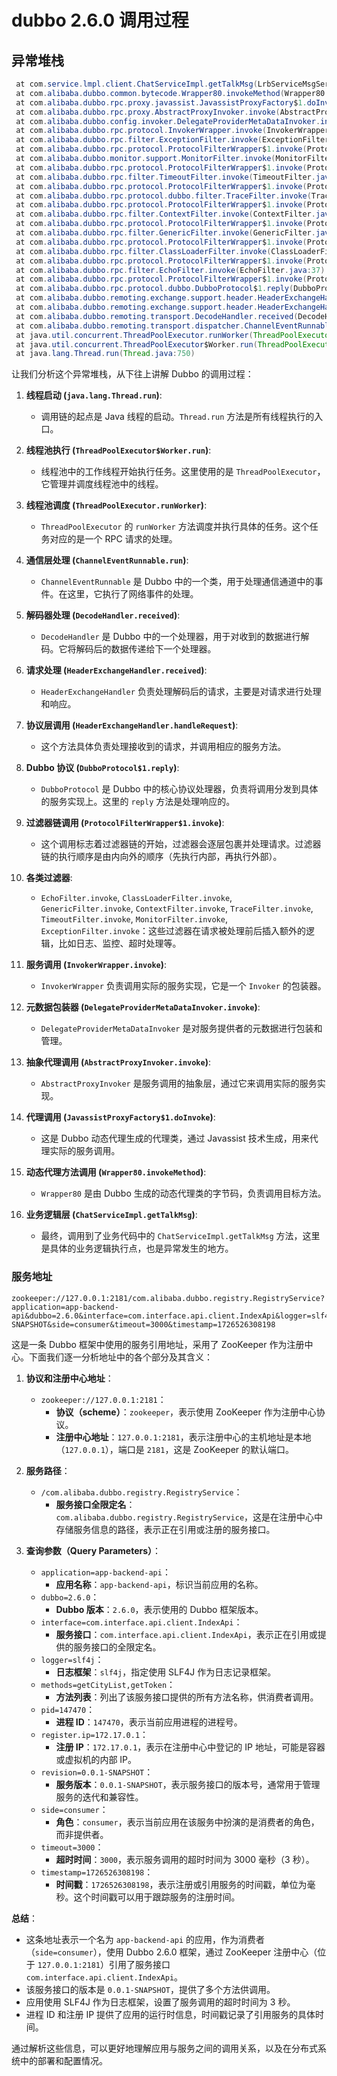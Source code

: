 # dubbo 2.6.0 调用过程

## 异常堆栈

```java
 at com.service.lmpl.client.ChatServiceImpl.getTalkMsg(LrbServiceMsgServiceImpl.java:1299)
 at com.alibaba.dubbo.common.bytecode.Wrapper80.invokeMethod(Wrapper80.java)
 at com.alibaba.dubbo.rpc.proxy.javassist.JavassistProxyFactory$1.doInvoke(JavassistProxyFactory.java:45)
 at com.alibaba.dubbo.rpc.proxy.AbstractProxyInvoker.invoke(AbstractProxyInvoker.java:71)
 at com.alibaba.dubbo.config.invoker.DelegateProviderMetaDataInvoker.invoke(DelegateProviderMetaDataInvoker.java:48)
 at com.alibaba.dubbo.rpc.protocol.InvokerWrapper.invoke(InvokerWrapper.java:52)
 at com.alibaba.dubbo.rpc.filter.ExceptionFilter.invoke(ExceptionFilter.java:61)
 at com.alibaba.dubbo.rpc.protocol.ProtocolFilterWrapper$1.invoke(ProtocolFilterWrapper.java:68)
 at com.alibaba.dubbo.monitor.support.MonitorFilter.invoke(MonitorFilter.java:74)
 at com.alibaba.dubbo.rpc.protocol.ProtocolFilterWrapper$1.invoke(ProtocolFilterWrapper.java:68)
 at com.alibaba.dubbo.rpc.filter.TimeoutFilter.invoke(TimeoutFilter.java:41)
 at com.alibaba.dubbo.rpc.protocol.ProtocolFilterWrapper$1.invoke(ProtocolFilterWrapper.java:68)
 at com.alibaba.dubbo.rpc.protocol.dubbo.filter.TraceFilter.invoke(TraceFilter.java:77)
 at com.alibaba.dubbo.rpc.protocol.ProtocolFilterWrapper$1.invoke(ProtocolFilterWrapper.java:68)
 at com.alibaba.dubbo.rpc.filter.ContextFilter.invoke(ContextFilter.java:71)
 at com.alibaba.dubbo.rpc.protocol.ProtocolFilterWrapper$1.invoke(ProtocolFilterWrapper.java:68)
 at com.alibaba.dubbo.rpc.filter.GenericFilter.invoke(GenericFilter.java:131)
 at com.alibaba.dubbo.rpc.protocol.ProtocolFilterWrapper$1.invoke(ProtocolFilterWrapper.java:68)
 at com.alibaba.dubbo.rpc.filter.ClassLoaderFilter.invoke(ClassLoaderFilter.java:37)
 at com.alibaba.dubbo.rpc.protocol.ProtocolFilterWrapper$1.invoke(ProtocolFilterWrapper.java:68)
 at com.alibaba.dubbo.rpc.filter.EchoFilter.invoke(EchoFilter.java:37)
 at com.alibaba.dubbo.rpc.protocol.ProtocolFilterWrapper$1.invoke(ProtocolFilterWrapper.java:68)
 at com.alibaba.dubbo.rpc.protocol.dubbo.DubboProtocol$1.reply(DubboProtocol.java:98)
 at com.alibaba.dubbo.remoting.exchange.support.header.HeaderExchangeHandler.handleRequest(HeaderExchangeHandler.java:96)
 at com.alibaba.dubbo.remoting.exchange.support.header.HeaderExchangeHandler.received(HeaderExchangeHandler.java:168)
 at com.alibaba.dubbo.remoting.transport.DecodeHandler.received(DecodeHandler.java:50)
 at com.alibaba.dubbo.remoting.transport.dispatcher.ChannelEventRunnable.run(ChannelEventRunnable.java:79)
 at java.util.concurrent.ThreadPoolExecutor.runWorker(ThreadPoolExecutor.java:1149)
 at java.util.concurrent.ThreadPoolExecutor$Worker.run(ThreadPoolExecutor.java:624)
 at java.lang.Thread.run(Thread.java:750)
```

让我们分析这个异常堆栈，从下往上讲解 Dubbo 的调用过程：

1. **线程启动 (`java.lang.Thread.run`)**:

   - 调用链的起点是 Java 线程的启动。`Thread.run` 方法是所有线程执行的入口。

2. **线程池执行 (`ThreadPoolExecutor$Worker.run`)**:

   - 线程池中的工作线程开始执行任务。这里使用的是 `ThreadPoolExecutor`，它管理并调度线程池中的线程。

3. **线程池调度 (`ThreadPoolExecutor.runWorker`)**:

   - `ThreadPoolExecutor` 的 `runWorker` 方法调度并执行具体的任务。这个任务对应的是一个 RPC 请求的处理。

4. **通信层处理 (`ChannelEventRunnable.run`)**:

   - `ChannelEventRunnable` 是 Dubbo 中的一个类，用于处理通信通道中的事件。在这里，它执行了网络事件的处理。

5. **解码器处理 (`DecodeHandler.received`)**:

   - `DecodeHandler` 是 Dubbo 中的一个处理器，用于对收到的数据进行解码。它将解码后的数据传递给下一个处理器。

6. **请求处理 (`HeaderExchangeHandler.received`)**:

   - `HeaderExchangeHandler` 负责处理解码后的请求，主要是对请求进行处理和响应。

7. **协议层调用 (`HeaderExchangeHandler.handleRequest`)**:

   - 这个方法具体负责处理接收到的请求，并调用相应的服务方法。

8. **Dubbo 协议 (`DubboProtocol$1.reply`)**:

   - `DubboProtocol` 是 Dubbo 中的核心协议处理器，负责将调用分发到具体的服务实现上。这里的 `reply` 方法是处理响应的。

9. **过滤器链调用 (`ProtocolFilterWrapper$1.invoke`)**:

   - 这个调用标志着过滤器链的开始，过滤器会逐层包裹并处理请求。过滤器链的执行顺序是由内向外的顺序（先执行内部，再执行外部）。

10. **各类过滤器**:

    - `EchoFilter.invoke`, `ClassLoaderFilter.invoke`, `GenericFilter.invoke`, `ContextFilter.invoke`, `TraceFilter.invoke`, `TimeoutFilter.invoke`, `MonitorFilter.invoke`, `ExceptionFilter.invoke`：这些过滤器在请求被处理前后插入额外的逻辑，比如日志、监控、超时处理等。

11. **服务调用 (`InvokerWrapper.invoke`)**:

    - `InvokerWrapper` 负责调用实际的服务实现，它是一个 `Invoker` 的包装器。

12. **元数据包装器 (`DelegateProviderMetaDataInvoker.invoke`)**:

    - `DelegateProviderMetaDataInvoker` 是对服务提供者的元数据进行包装和管理。

13. **抽象代理调用 (`AbstractProxyInvoker.invoke`)**:

    - `AbstractProxyInvoker` 是服务调用的抽象层，通过它来调用实际的服务实现。

14. **代理调用 (`JavassistProxyFactory$1.doInvoke`)**:

    - 这是 Dubbo 动态代理生成的代理类，通过 Javassist 技术生成，用来代理实际的服务调用。

15. **动态代理方法调用 (`Wrapper80.invokeMethod`)**:

    - `Wrapper80` 是由 Dubbo 生成的动态代理类的字节码，负责调用目标方法。

16. **业务逻辑层 (`ChatServiceImpl.getTalkMsg`)**:
    - 最终，调用到了业务代码中的 `ChatServiceImpl.getTalkMsg` 方法，这里是具体的业务逻辑执行点，也是异常发生的地方。

### 服务地址

```
zookeeper://127.0.0.1:2181/com.alibaba.dubbo.registry.RegistryService?application=app-backend-api&dubbo=2.6.0&interface=com.interface.api.client.IndexApi&logger=slf4j&methods=getCityList,getToken&pid=147470&register.ip=172.17.0.1&revision=0.0.1-SNAPSHOT&side=consumer&timeout=3000&timestamp=1726526308198
```

这是一条 Dubbo 框架中使用的服务引用地址，采用了 ZooKeeper 作为注册中心。下面我们逐一分析地址中的各个部分及其含义：

1. **协议和注册中心地址**：

   - `zookeeper://127.0.0.1:2181`：
     - **协议（scheme）**：`zookeeper`，表示使用 ZooKeeper 作为注册中心协议。
     - **注册中心地址**：`127.0.0.1:2181`，表示注册中心的主机地址是本地（`127.0.0.1`），端口是 `2181`，这是 ZooKeeper 的默认端口。

2. **服务路径**：

   - `/com.alibaba.dubbo.registry.RegistryService`：
     - **服务接口全限定名**：`com.alibaba.dubbo.registry.RegistryService`，这是在注册中心中存储服务信息的路径，表示正在引用或注册的服务接口。

3. **查询参数（Query Parameters）**：
   - `application=app-backend-api`：
     - **应用名称**：`app-backend-api`，标识当前应用的名称。
   - `dubbo=2.6.0`：
     - **Dubbo 版本**：`2.6.0`，表示使用的 Dubbo 框架版本。
   - `interface=com.interface.api.client.IndexApi`：
     - **服务接口**：`com.interface.api.client.IndexApi`，表示正在引用或提供的服务接口的全限定名。
   - `logger=slf4j`：
     - **日志框架**：`slf4j`，指定使用 SLF4J 作为日志记录框架。
   - `methods=getCityList,getToken`：
     - **方法列表**：列出了该服务接口提供的所有方法名称，供消费者调用。
   - `pid=147470`：
     - **进程 ID**：`147470`，表示当前应用进程的进程号。
   - `register.ip=172.17.0.1`：
     - **注册 IP**：`172.17.0.1`，表示在注册中心中登记的 IP 地址，可能是容器或虚拟机的内部 IP。
   - `revision=0.0.1-SNAPSHOT`：
     - **服务版本**：`0.0.1-SNAPSHOT`，表示服务接口的版本号，通常用于管理服务的迭代和兼容性。
   - `side=consumer`：
     - **角色**：`consumer`，表示当前应用在该服务中扮演的是消费者的角色，而非提供者。
   - `timeout=3000`：
     - **超时时间**：`3000`，表示服务调用的超时时间为 3000 毫秒（3 秒）。
   - `timestamp=1726526308198`：
     - **时间戳**：`1726526308198`，表示注册或引用服务的时间戳，单位为毫秒。这个时间戳可以用于跟踪服务的注册时间。

**总结**：

- 这条地址表示一个名为 `app-backend-api` 的应用，作为消费者（`side=consumer`），使用 Dubbo 2.6.0 框架，通过 ZooKeeper 注册中心（位于 `127.0.0.1:2181`）引用了服务接口 `com.interface.api.client.IndexApi`。
- 该服务接口的版本是 `0.0.1-SNAPSHOT`，提供了多个方法供调用。
- 应用使用 SLF4J 作为日志框架，设置了服务调用的超时时间为 3 秒。
- 进程 ID 和注册 IP 提供了应用的运行时信息，时间戳记录了引用服务的具体时间。

通过解析这些信息，可以更好地理解应用与服务之间的调用关系，以及在分布式系统中的部署和配置情况。

```

```
